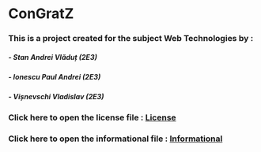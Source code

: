 # ConGratZ
### This is a project created for the subject Web Technologies by :
##### - Stan Andrei Vlăduț  (2E3)
##### - Ionescu Paul Andrei (2E3)
##### - Vișnevschi Vladislav  (2E3)

### Click here to open the license file : [License](./others/License.md)

### Click here to open the informational file : [Informational](./others/Informational.md)
